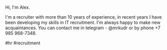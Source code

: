 Hi, I'm Alex. 

I'm a recruiter with more than 10 years of experience, in recent years I have been developing my skills in IT recruitment. 
I'm always happy to make new acquaintances. 
You can contact me in telegram - @mrkudr or by phone +7 985 968-7348.

#hr #recruitment
